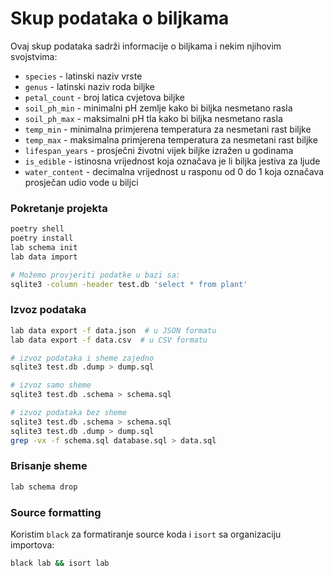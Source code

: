 # Skup podataka o biljkama
Ovaj skup podataka sadrži informacije o biljkama i nekim njihovim svojstvima:
- `species` - latinski naziv vrste
- `genus` - latinski naziv roda biljke
- `petal_count` - broj latica cvjetova biljke
- `soil_ph_min` - minimalni pH zemlje kako bi biljka nesmetano rasla
- `soil_ph_max` - maksimalni pH tla kako bi biljka nesmetano rasla
- `temp_min` - minimalna primjerena temperatura za nesmetani rast biljke
- `temp_max` - maksimalna primjerena temperatura za nesmetani rast biljke
- `lifespan_years` - prosječni životni vijek biljke izražen u godinama
- `is_edible` - istinosna vrijednost koja označava je li biljka jestiva za ljude
- `water_content` - decimalna vrijednost u rasponu od 0 do 1 koja označava prosječan udio vode u biljci

### Pokretanje projekta
```bash
poetry shell
poetry install
lab schema init
lab data import

# Možemo provjeriti podatke u bazi sa:
sqlite3 -column -header test.db 'select * from plant'
```

### Izvoz podataka
```bash
lab data export -f data.json  # u JSON formatu
lab data export -f data.csv  # u CSV formatu

# izvoz podataka i sheme zajedno
sqlite3 test.db .dump > dump.sql

# izvoz samo sheme
sqlite3 test.db .schema > schema.sql

# izvoz podataka bez sheme
sqlite3 test.db .schema > schema.sql
sqlite3 test.db .dump > dump.sql
grep -vx -f schema.sql database.sql > data.sql
```

### Brisanje sheme
```bash
lab schema drop
```

### Source formatting
Koristim `black` za formatiranje source koda i `isort` sa organizaciju importova:
```bash
black lab && isort lab
```
